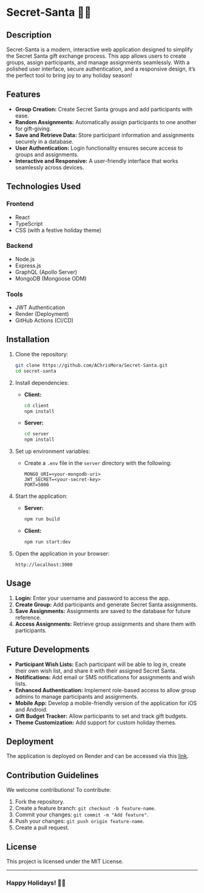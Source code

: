 # Secret-Santa 🎅🎁

## Description
Secret-Santa is a modern, interactive web application designed to simplify the Secret Santa gift exchange process. This app allows users to create groups, assign participants, and manage assignments seamlessly. With a polished user interface, secure authentication, and a responsive design, it’s the perfect tool to bring joy to any holiday season!

## Features
- **Group Creation:** Create Secret Santa groups and add participants with ease.
- **Random Assignments:** Automatically assign participants to one another for gift-giving.
- **Save and Retrieve Data:** Store participant information and assignments securely in a database.
- **User Authentication:** Login functionality ensures secure access to groups and assignments.
- **Interactive and Responsive:** A user-friendly interface that works seamlessly across devices.

## Technologies Used
### Frontend
- React
- TypeScript
- CSS (with a festive holiday theme)

### Backend
- Node.js
- Express.js
- GraphQL (Apollo Server)
- MongoDB (Mongoose ODM)

### Tools
- JWT Authentication
- Render (Deployment)
- GitHub Actions (CI/CD)

## Installation
1. Clone the repository:
   ```bash
   git clone https://github.com/AChrisMora/Secret-Santa.git
   cd secret-santa
   ```

2. Install dependencies:
   - **Client:**
     ```bash
     cd client
     npm install
     ```
   - **Server:**
     ```bash
     cd server
     npm install
     ```

3. Set up environment variables:
   - Create a `.env` file in the `server` directory with the following:
     ```
     MONGO_URI=<your-mongodb-uri>
     JWT_SECRET=<your-secret-key>
     PORT=5000
     ```

4. Start the application:
   - **Server:**
     ```bash
     npm run build
     ```
   - **Client:**
     ```bash
     npm run start:dev
     ```

5. Open the application in your browser:
   ```
   http://localhost:3000
   ```

## Usage
1. **Login:** Enter your username and password to access the app.
2. **Create Group:** Add participants and generate Secret Santa assignments.
3. **Save Assignments:** Assignments are saved to the database for future reference.
4. **Access Assignments:** Retrieve group assignments and share them with participants.

## Future Developments
- **Participant Wish Lists:** Each participant will be able to log in, create their own wish list, and share it with their assigned Secret Santa.
- **Notifications:** Add email or SMS notifications for assignments and wish lists.
- **Enhanced Authentication:** Implement role-based access to allow group admins to manage participants and assignments.
- **Mobile App:** Develop a mobile-friendly version of the application for iOS and Android.
- **Gift Budget Tracker:** Allow participants to set and track gift budgets.
- **Theme Customization:** Add support for custom holiday themes.

## Deployment
The application is deployed on Render and can be accessed via this [link](https://secret-santa-5649.onrender.com).

## Contribution Guidelines
We welcome contributions! To contribute:
1. Fork the repository.
2. Create a feature branch: `git checkout -b feature-name`.
3. Commit your changes: `git commit -m "Add feature"`.
4. Push your changes: `git push origin feature-name`.
5. Create a pull request.

## License
This project is licensed under the MIT License. 

---

### Happy Holidays! 🎄✨
